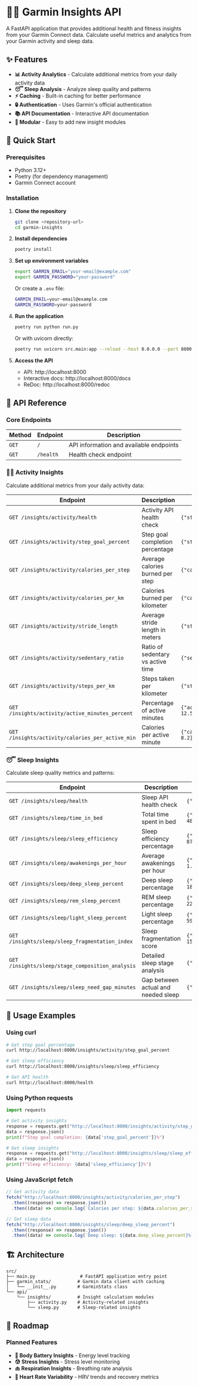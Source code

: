 # 🏃‍♂️ Garmin Insights API

A FastAPI application that provides additional health and fitness insights from your Garmin Connect data. Calculate useful metrics and analytics from your Garmin activity and sleep data.

## ✨ Features

- **📊 Activity Analytics** - Calculate additional metrics from your daily activity data
- **😴 Sleep Analysis** - Analyze sleep quality and patterns
- **⚡ Caching** - Built-in caching for better performance
- **🔒 Authentication** - Uses Garmin's official authentication
- **📚 API Documentation** - Interactive API documentation
- **🎯 Modular** - Easy to add new insight modules

## 🚀 Quick Start

### Prerequisites

- Python 3.12+
- Poetry (for dependency management)
- Garmin Connect account

### Installation

1. **Clone the repository**

   ```bash
   git clone <repository-url>
   cd garmin-insights
   ```

2. **Install dependencies**

   ```bash
   poetry install
   ```

3. **Set up environment variables**

   ```bash
   export GARMIN_EMAIL="your-email@example.com"
   export GARMIN_PASSWORD="your-password"
   ```

   Or create a `.env` file:

   ```bash
   GARMIN_EMAIL=your-email@example.com
   GARMIN_PASSWORD=your-password
   ```

4. **Run the application**

   ```bash
   poetry run python run.py
   ```

   Or with uvicorn directly:

   ```bash
   poetry run uvicorn src.main:app --reload --host 0.0.0.0 --port 8000
   ```

5. **Access the API**
   - API: http://localhost:8000
   - Interactive docs: http://localhost:8000/docs
   - ReDoc: http://localhost:8000/redoc

## 📖 API Reference

### Core Endpoints

| Method | Endpoint  | Description                             |
| ------ | --------- | --------------------------------------- |
| `GET`  | `/`       | API information and available endpoints |
| `GET`  | `/health` | Health check endpoint                   |

### 🏃‍♂️ Activity Insights

Calculate additional metrics from your daily activity data:

| Endpoint                                         | Description                       | Example Response                   |
| ------------------------------------------------ | --------------------------------- | ---------------------------------- |
| `GET /insights/activity/health`                  | Activity API health check         | `{"status": "healthy"}`            |
| `GET /insights/activity/step_goal_percent`       | Step goal completion percentage   | `{"step_goal_percent": 85.2}`      |
| `GET /insights/activity/calories_per_step`       | Average calories burned per step  | `{"calories_per_step": 0.04}`      |
| `GET /insights/activity/calories_per_km`         | Calories burned per kilometer     | `{"calories_per_km": 65.3}`        |
| `GET /insights/activity/stride_length`           | Average stride length in meters   | `{"stride_length": 0.72}`          |
| `GET /insights/activity/sedentary_ratio`         | Ratio of sedentary vs active time | `{"sedentary_ratio": 0.65}`        |
| `GET /insights/activity/steps_per_km`            | Steps taken per kilometer         | `{"steps_per_km": 1389}`           |
| `GET /insights/activity/active_minutes_percent`  | Percentage of active minutes      | `{"active_minutes_percent": 12.5}` |
| `GET /insights/activity/calories_per_active_min` | Calories per active minute        | `{"calories_per_active_min": 8.2}` |

### 😴 Sleep Insights

Calculate sleep quality metrics and patterns:

| Endpoint                                         | Description                         | Example Response                |
| ------------------------------------------------ | ----------------------------------- | ------------------------------- |
| `GET /insights/sleep/health`                     | Sleep API health check              | `{"status": "healthy"}`         |
| `GET /insights/sleep/time_in_bed`                | Total time spent in bed             | `{"time_in_bed_minutes": 480}`  |
| `GET /insights/sleep/sleep_efficiency`           | Sleep efficiency percentage         | `{"sleep_efficiency": 87.5}`    |
| `GET /insights/sleep/awakenings_per_hour`        | Average awakenings per hour         | `{"awakenings_per_hour": 1.2}`  |
| `GET /insights/sleep/deep_sleep_percent`         | Deep sleep percentage               | `{"deep_sleep_percent": 18.3}`  |
| `GET /insights/sleep/rem_sleep_percent`          | REM sleep percentage                | `{"rem_sleep_percent": 22.1}`   |
| `GET /insights/sleep/light_sleep_percent`        | Light sleep percentage              | `{"light_sleep_percent": 59.6}` |
| `GET /insights/sleep/sleep_fragmentation_index`  | Sleep fragmentation score           | `{"fragmentation_index": 15.2}` |
| `GET /insights/sleep/stage_composition_analysis` | Detailed sleep stage analysis       | `{"analysis": {...}}`           |
| `GET /insights/sleep/sleep_need_gap_minutes`     | Gap between actual and needed sleep | `{"sleep_need_gap": -30}`       |

## 🔧 Usage Examples

### Using curl

```bash
# Get step goal percentage
curl http://localhost:8000/insights/activity/step_goal_percent

# Get sleep efficiency
curl http://localhost:8000/insights/sleep/sleep_efficiency

# Get API health
curl http://localhost:8000/health
```

### Using Python requests

```python
import requests

# Get activity insights
response = requests.get("http://localhost:8000/insights/activity/step_goal_percent")
data = response.json()
print(f"Step goal completion: {data['step_goal_percent']}%")

# Get sleep insights
response = requests.get("http://localhost:8000/insights/sleep/sleep_efficiency")
data = response.json()
print(f"Sleep efficiency: {data['sleep_efficiency']}%")
```

### Using JavaScript fetch

```javascript
// Get activity data
fetch("http://localhost:8000/insights/activity/calories_per_step")
  .then((response) => response.json())
  .then((data) => console.log(`Calories per step: ${data.calories_per_step}`));

// Get sleep data
fetch("http://localhost:8000/insights/sleep/deep_sleep_percent")
  .then((response) => response.json())
  .then((data) => console.log(`Deep sleep: ${data.deep_sleep_percent}%`));
```

## 🏗️ Architecture

```
src/
├── main.py                 # FastAPI application entry point
├── garmin_stats/          # Garmin data client with caching
│   └── __init__.py        # GarminStats class
└── api/
    └── insights/          # Insight calculation modules
        ├── activity.py    # Activity-related insights
        └── sleep.py       # Sleep-related insights
```

## 🔮 Roadmap

### Planned Features

- **🔋 Body Battery Insights** - Energy level tracking
- **😰 Stress Insights** - Stress level monitoring
- **🫁 Respiration Insights** - Breathing rate analysis
- **💓 Heart Rate Variability** - HRV trends and recovery metrics
